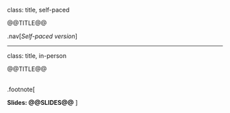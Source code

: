 class: title, self-paced

@@TITLE@@

.nav[*Self-paced version*]

---

class: title, in-person

@@TITLE@@<br/></br>

.footnote[
<!-- **Be kind to the WiFi!**<br/> -->
<!-- *Use the 5G network.* -->
<!-- *Don't use your hotspot.*<br/> -->
<!-- *Don't stream videos or download big files during the workshop[.](https://www.youtube.com/watch?v=h16zyxiwDLY)*<br/> -->
<!-- *Thank you!* -->

**Slides: @@SLIDES@@**
]
